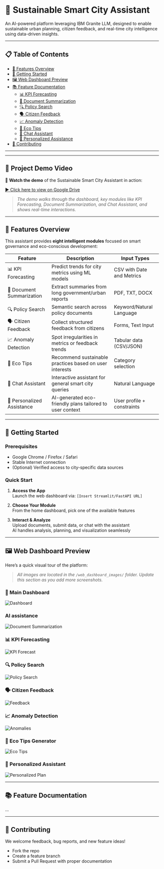 # 🌇 Sustainable Smart City Assistant

An AI-powered platform leveraging IBM Granite LLM, designed to enable sustainable urban planning, citizen feedback, and real-time city intelligence using data-driven insights.

---

## 📋 Table of Contents

- [🚀 Features Overview](#-features-overview)
- [🏁 Getting Started](#-getting-started)
- [🖼️ Web Dashboard Preview](#-web-dashboard-preview)
- [📚 Feature Documentation](#-feature-documentation)
  - [📊 KPI Forecasting](#-kpi-forecasting)
  - [📄 Document Summarization](#-document-summarization)
  - [🔍 Policy Search](#-policy-search)
  - [🗣️ Citizen Feedback](#-citizen-feedback)
  - [📈 Anomaly Detection](#-anomaly-detection)
  - [🌿 Eco Tips](#-eco-tips)
  - [🤖 Chat Assistant](#-chat-assistant)
  - [🧠 Personalized Assistance](#-personalized-assistance)
- [🤝 Contributing](#contributing)

---
---

## 📂 Project Demo Video

🎥 **Watch the demo** of the Sustainable Smart City Assistant in action:

[▶️ Click here to view on Google Drive](https://drive.google.com/file/d/your_video_id/view)

> _The demo walks through the dashboard, key modules like KPI Forecasting, Document Summarization, and Chat Assistant, and shows real-time interactions._

---


## 🚀 Features Overview

This assistant provides **eight intelligent modules** focused on smart governance and eco-conscious development:

| Feature                   | Description                                                | Input Types                    |
|---------------------------|------------------------------------------------------------|--------------------------------|
| 📊 KPI Forecasting        | Predict trends for city metrics using ML models           | CSV with Date and Metrics      |
| 📄 Document Summarization | Extract summaries from long government/urban reports      | PDF, TXT, DOCX                 |
| 🔍 Policy Search          | Semantic search across policy documents                   | Keyword/Natural Language       |
| 🗣️ Citizen Feedback        | Collect structured feedback from citizens                 | Forms, Text Input              |
| 📈 Anomaly Detection       | Spot irregularities in metrics or feedback trends         | Tabular data (CSV/JSON)        |
| 🌿 Eco Tips                | Recommend sustainable practices based on user interests   | Category selection             |
| 🤖 Chat Assistant          | Interactive assistant for general smart city queries      | Natural Language               |
| 🧠 Personalized Assistance | AI-generated eco-friendly plans tailored to user context  | User profile + constraints     |

---

## 🏁 Getting Started

### Prerequisites

- Google Chrome / Firefox / Safari
- Stable Internet connection
- (Optional) Verified access to city-specific data sources

### Quick Start

1. **Access the App**  
   Launch the web dashboard via: `[Insert Streamlit/FastAPI URL]`

2. **Choose Your Module**  
   From the home dashboard, pick one of the available features

3. **Interact & Analyze**  
   Upload documents, submit data, or chat with the assistant  
   AI handles analysis, planning, and visualization seamlessly

---

## 🖼️ Web Dashboard Preview

Here’s a quick visual tour of the platform:

> _All images are located in the `/web_dashboard_images/` folder. Update this section as you add more screenshots._

### 🧭 Main Dashboard
![Dashboard](web_dashboard_images/dashboard.png)

### AI assistance
![Document Summarization](web_dashboard_images/chatbot.png)

### 📊 KPI Forecasting
![KPI Forecast](web_dashboard_images/kpi_forecasting.png)

### 🔍 Policy Search
![Policy Search](web_dashboard_images/policy_search.png)

### 🗣️ Citizen Feedback
![Feedback](web_dashboard_images/citizen_feedback.png)

### 📈 Anomaly Detection
![Anomalies](web_dashboard_images/anomaly_detection.png)

### 🌿 Eco Tips Generator
![Eco Tips](web_dashboard_images/eco_tips.png)

### 🧠 Personalized Assistant
![Personalized Plan](web_dashboard_images/personalized_assistance.png)

---

## 📚 Feature Documentation
<!-- (Same as previous section — remains unchanged) -->

...

---

## 🤝 Contributing

We welcome feedback, bug reports, and new feature ideas!

- Fork the repo  
- Create a feature branch  
- Submit a Pull Request with proper documentation

